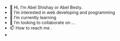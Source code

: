 - 👋 Hi, I’m Abel Shishay or Abel Besty.
- 👀 I’m interested in web developing and programming 
- 🌱 I’m currently learning 
- 💞️ I’m looking to collaborate on ...
- 📫 How to reach me .
- 

<!---
abelshishay/abelshishay is a ✨ special ✨ repository because its `README.md` (this file) appears on your GitHub profile.
You can click the Preview link to take a look at your changes.
--->
